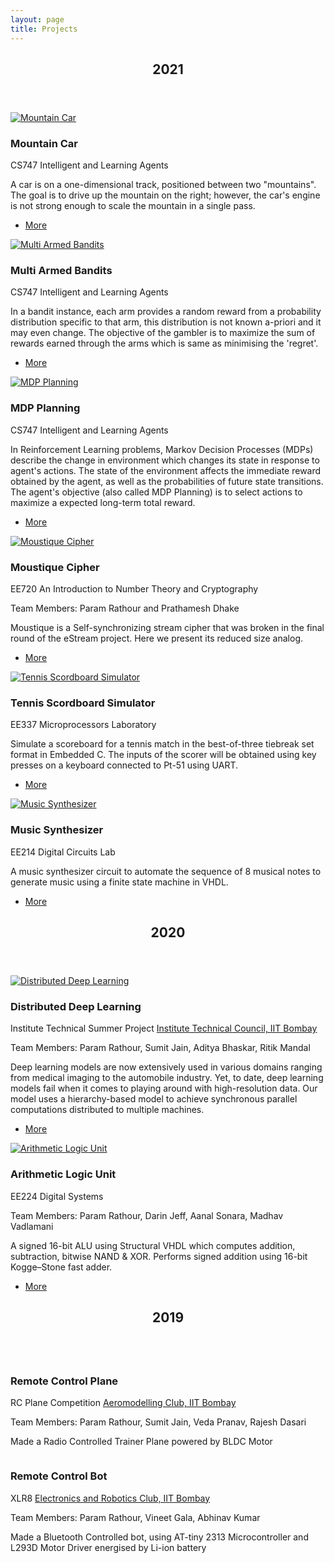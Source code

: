 ```yaml
---
layout: page
title: Projects
---
```

<!-- Section -->
<section>
    <header class="major">
        <h2>2021</h2>
    </header>
    <div class="posts">
        <article>
            <a href="/Intelligent-and-Learning-Agents/Mountain Car/" class="image"><img src="/Thumbnails/mountain-car.gif" alt="Mountain Car" /></a>
            <h3>Mountain Car</h3>
            <p>CS747 Intelligent and Learning Agents</p>
            <p>A car is on a one-dimensional track, positioned between two "mountains". The goal is to drive up the mountain on the right; however, the car's engine is not strong enough to scale the mountain in a single pass.</p>
            <ul class="actions">
                <li><a href="/Intelligent-and-Learning-Agents/Mountain Car/" class="button">More</a></li>
            </ul>
        </article>
        <article>
            <a href="/Intelligent-and-Learning-Agents/Multi Armed Bandits/" class="image"><img src="/Thumbnails/multi-armed-bandit.gif" alt="Multi Armed Bandits" /></a>
            <h3>Multi Armed Bandits</h3>
            <p>CS747 Intelligent and Learning Agents</p>
            <p>In a bandit instance, each arm provides a random reward from a probability distribution specific to that arm, this distribution is not known a-priori and it may even change. The objective of the gambler is to maximize the sum of rewards earned through the arms which is same as minimising the 'regret'.</p>
            <ul class="actions">
                <li><a href="/Intelligent-and-Learning-Agents/Multi Armed Bandits/" class="button">More</a></li>
            </ul>
        </article>
        <article>
            <a href="/Intelligent-and-Learning-Agents/MDP Planning/" class="image"><img src="/Thumbnails/markov-decision-process.svg" alt="MDP Planning" /></a>
            <h3>MDP Planning</h3>
            <p>CS747 Intelligent and Learning Agents</p>
            <p>In Reinforcement Learning problems, Markov Decision Processes (MDPs) describe the change in environment which changes its state in response to agent's actions. The state of the environment affects the immediate reward obtained by the agent, as well as the probabilities of future state transitions. The agent's objective (also called MDP Planning) is to select actions to maximize a expected long-term total reward.</p>
            <ul class="actions">
                <li><a href="/Intelligent-and-Learning-Agents/MDP Planning/" class="button">More</a></li>
            </ul>
        </article>
        <article>
            <a href="/Moustique-Cipher/" class="image"><img src="/Thumbnails/stream-cipher.svg" alt="Moustique Cipher" /></a>
            <h3>Moustique Cipher</h3>
            <p>EE720 An Introduction to Number Theory and Cryptography</p>
            <p>Team Members: Param Rathour and Prathamesh Dhake</p>
            <p>Moustique is a Self-synchronizing stream cipher that was broken in the final round of the eStream project. Here we present its reduced size analog.</p>
            <ul class="actions">
                <li><a href="/Moustique-Cipher/" class="button">More</a></li>
            </ul>
        </article>
        <article>
            <a href="https://paramrathour.github.io/Microprocessors-Lab/EE337/Tennis/" class="image"><img src="/Thumbnails/tennis-scordboard-simulator.png" alt="Tennis Scordboard Simulator" /></a>
            <h3>Tennis Scordboard Simulator</h3>
            <p>EE337 Microprocessors Laboratory</p>
            <p>Simulate a scoreboard for a tennis match in the best-of-three tiebreak set format in Embedded C. The inputs of the scorer will be obtained using key presses on a keyboard connected to Pt-51 using UART.</p>
            <ul class="actions">
                <li><a href="https://paramrathour.github.io/Microprocessors-Lab/EE337/Tennis/" class="button">More</a></li>
            </ul>
        </article>
        <!-- <article>
            <a href="https://github.com/paramrathour/Microprocessors-Lab/tree/main/EE337/Lab 6" class="image"><img src="/Thumbnails/reaction-timer.png" alt="Tennis Scordboard Simulator" /></a>
            <h3>Reaction Timer</h3>
            <p>EE337 Microprocessors Laboratory</p>
            <p></p>
            <ul class="actions">
                <li><a href="https://github.com/paramrathour/Microprocessors-Lab/tree/main/EE337/Lab 6" class="button">More</a></li>
            </ul>
        </article> -->
        <article>
            <a href="https://paramrathour.github.io/Digital-Circuits-Lab/Week 5/Music Synthesizer/" class="image"><img src="/Thumbnails/music-synthesizer.png" alt="Music Synthesizer" /></a>
            <h3>Music Synthesizer</h3>
            <p>EE214 Digital Circuits Lab</p>
            <p>A music synthesizer circuit to automate the sequence of 8 musical notes to generate music using a finite state machine in VHDL.</p>
            <ul class="actions">
                <li><a href="https://paramrathour.github.io/Digital-Circuits-Lab/Week 5/Music Synthesizer/" class="button">More</a></li>
            </ul>
        </article>
    </div>
</section>
<section>
    <header class="major">
        <h2>2020</h2>
    </header>
    <div class="posts">
        <article>
            <a href="Distributed Deep Learning" class="image"><img src="/Thumbnails/distributed-deep-learning.jpg" alt="Distributed Deep Learning" /></a>
            <h3>Distributed Deep Learning</h3>
            <p>Institute Technical Summer Project <a href="https://www.tech-iitb.org/">Institute Technical Council, IIT Bombay</a></p>
            <p>Team Members: Param Rathour, Sumit Jain, Aditya Bhaskar, Ritik Mandal</p>
            <p>Deep learning models are now extensively used in various domains ranging from medical imaging to the automobile industry. Yet, to date, deep learning models fail when it comes to playing around with high-resolution data. Our model uses a hierarchy-based model to achieve synchronous parallel computations distributed to multiple machines.</p>
            <ul class="actions">
                <li><a href="Distributed Deep Learning" class="button">More</a></li>
            </ul>
        </article>
        <article>
            <a href="https://paramrathour.github.io/Team-Rocket/" class="image"><img src="/Thumbnails/alu.svg" alt="Arithmetic Logic Unit" /></a>
            <h3>Arithmetic Logic Unit</h3>
            <p>EE224 Digital Systems</p>
            <p>Team Members: Param Rathour,  Darin Jeff, Aanal Sonara, Madhav Vadlamani</p>
            <p>A signed 16-bit ALU using Structural VHDL which computes addition, subtraction, bitwise NAND & XOR. Performs signed addition using 16-bit Kogge–Stone fast adder.</p>
            <ul class="actions">
                <li><a href="https://paramrathour.github.io/Team-Rocket/" class="button">More</a></li>
            </ul>
        </article>
    </div>
</section>
<section>
    <header class="major">
        <h2>2019</h2>
    </header>
    <div class="posts">
        <article>
            <a class="image"><img src="/Thumbnails/rc-plane.png" alt="" /></a>
            <h3>Remote Control Plane</h3>
            <p>RC Plane Competition <a href="https://www.tech-iitb.org/aeroclub/">Aeromodelling Club, IIT Bombay</a></p>
            <p>Team Members: Param Rathour, Sumit Jain, Veda Pranav, Rajesh Dasari</p>
            <p>Made a Radio Controlled Trainer Plane powered by BLDC Motor</p>
            <!--ul class="actions">
                <li><a href="Remote Control Plane" class="button">More</a></li>
            </ul-->
        </article>
        <article>
            <a class="image"><img src="/Thumbnails/rc-bot.png" alt="" /></a>
            <h3>Remote Control Bot</h3>
            <p>XLR8 <a href="https://www.tech-iitb.org/erc/">Electronics and Robotics Club, IIT Bombay</a></p>
            <p>Team Members: Param Rathour, Vineet Gala, Abhinav Kumar</p>
            <p>Made a Bluetooth Controlled bot, using AT-tiny 2313 Microcontroller and L293D Motor Driver energised by Li-ion battery</p>
            <!--ul class="actions">
                <li><a href="Remote Control Bot" class="button">More</a></li>
            </ul-->
        </article>
    </div>
</section>